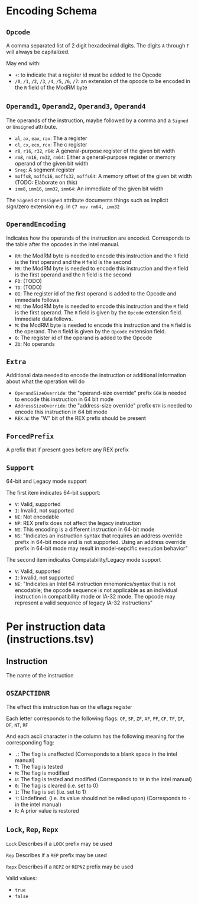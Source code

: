 # Encoding Schema

## `Opcode`

A comma separated list of 2 digit hexadecimal digits. The digits `A` through `F` will always be capitalized.

May end with:
 - `+`: to indicate that a register id must be added to the Opcode
 - `/0`, `/1`, `/2`, `/3`, `/4`, `/5`, `/6`, `/7`: an extension of the opcode to be encoded in the `R` field of the ModRM byte

## `Operand1`, `Operand2`, `Operand3`, `Operand4`

The operands of the instruction, maybe followed by a comma and a `Signed` or `Unsigned` attribute.

 - `al`, `ax`, `eax`, `rax`: The a register
 - `cl`, `cx`, `ecx`, `rcx`: The c register
 - `r8`, `r16`, `r32`, `r64`: A general-purpose register of the given bit width
 - `rm8`, `rm16`, `rm32`, `rm64`: Either a general-purpose register or memory operand of the given bit width
 - `Sreg`: A segment register
 - `moffs8`, `moffs16`, `moffs32`, `moffs64`: A memory offset of the given bit width (TODO: Elaborate on this)
 - `imm8`, `imm16`, `imm32`, `imm64`: An immediate of the given bit width


The `Signed` or `Unsigned` attribute documents things such as implicit sign/zero extension e.g. in `C7 mov rm64, imm32`

## `OperandEncoding`

Indicates how the operands of the instruction are encoded. Corresponds to the table after the opcodes in the intel manual.

 - `RM`: the ModRM byte is needed to encode this instruction and the `R` field is the first operand and the `M` field is the second
 - `MR`: the ModRM byte is needed to encode this instruction and the `M` field is the first operand and the `R` field is the second
 - `FD`: (TODO)
 - `TD`: (TODO)
 - `OI`: The register id of the first operand is added to the Opcode and immediate follows
 - `MI`: the ModRM byte is needed to encode this instruction and the `M` field is the first operand. The `R` field is given by the `Opcode` extension field. Immediate data follows.
 - `M`: the ModRM byte is needed to encode this instruction and the `M` field is the operand. The `R` field is given by the `Opcode` extension field.
 - `O`: The register id of the operand is added to the Opcode
 - `ZO`: No operands

## `Extra`

Additional data needed to encode the instruction or additional information about what the operation will do

 - `OperandSizeOverride`: the "operand-size override" prefix `66H` is needed to encode this instruction in 64 bit mode
 - `AddressSizeOverride`: the "address-size override" prefix `67H` is needed to encode this instruction in 64 bit mode
 - `REX.W`: the "W" bit of the REX prefix should be present

## `ForcedPrefix`

A prefix that if present goes before any REX prefix

## `Support`

64-bit and Legacy mode support

The first item indicates 64-bit support:

 - `V`: Valid, supported
 - `I`: Invalid, not supported
 - `NE`: Not encodable
 - `NP`: REX prefix does not affect the legacy instruction
 - `NI`: This encoding is a different instruction in 64-bit mode
 - `NS`: "Indicates an instruction syntax that requires an address override prefix in 64-bit mode and is not supported. Using an address override prefix in 64-bit mode may result in model-sepcific execution behavior"

The second item indicates Compatability/Legacy mode support
 - `V`: Valid, supported
 - `I`: Invalid, not supported
 - `NE`: "Indicates an Intel 64 instruction mnemonics/syntax that is not encodable; the opcode sequence is not applicable as an individual instruction in compatibility mode or IA-32 mode. The opcode may represent a valid sequence of legacy IA-32 instructions"

# Per instruction data (instructions.tsv)

## Instruction

The name of the instruction

## `OSZAPCTIDNR`

The effect this instruction has on the eflags register

Each letter corresponds to the following flags: `OF`, `SF`, `ZF`, `AF`, `PF`, `CF`, `TF`, `IF`, `DF`, `NT`, `RF`

And each ascii character in the column has the following meaning for the corresponding flag:

 - `.`: The flag is unaffected (Corresponds to a blank space in the intel manual)
 - `T`: The flag is tested
 - `M`: The flag is modified
 - `U`: The flag is tested and modified (Corresponds to `TM` in the intel manual)
 - `0`: The flag is cleared (i.e. set to 0)
 - `1`: The flag is set     (i.e. set to 1)
 - `?`: Undefined. (i.e. its value should not be relied upon) (Corresponds to `-` in the intel manual)
 - `R`: A prior value is restored

## `Lock`, `Rep`, `Repx`

`Lock` Describes if a `LOCK` prefix may be used

`Rep` Describes if a `REP` prefix may be used

`Repx` Describes if a `REPZ` or `REPNZ` prefix may be used

Valid values:

 - `true`
 - `false`
